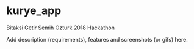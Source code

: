 # kurye_app
Bitaksi Getir Semih Ozturk 2018 Hackathon

Add description (requirements), features and screenshots (or gifs) here.
